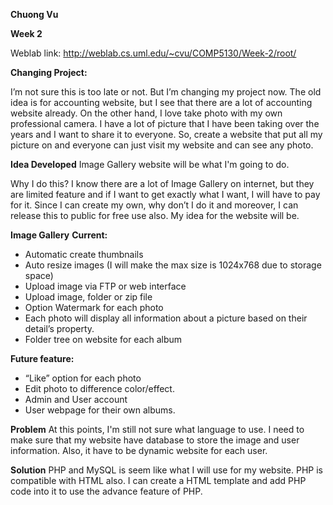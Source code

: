 **Chuong Vu**

**Week 2**

Weblab link: http://weblab.cs.uml.edu/~cvu/COMP5130/Week-2/root/

**Changing Project:**

I’m not sure this is too late or not. But I’m changing my project now. The old idea is for accounting website, but I see that there are a lot of accounting website already. On the other hand, I love take photo with my own professional camera. I have a lot of picture that I have been taking over the years and I want to share it to everyone. So, create a website that put all my picture on and everyone can just visit my website and can see any photo.

**Idea Developed**
Image Gallery website will be what I'm going to do.

Why I do this?
I know there are a lot of Image Gallery on internet, but they are limited feature and if I want to get exactly what I want, I will have to pay for it. Since I can create my own, why don’t I do it and moreover, I can release this to public for free use also.
My idea for the website will be.


**Image Gallery**
**Current:**
-	Automatic create thumbnails
-	Auto resize images (I will make the max size is 1024x768 due to storage space)
-	Upload image via FTP or web interface
-	Upload image, folder or zip file
-	Option Watermark for each photo
-	Each photo will display all information about a picture based on their detail’s property.
-	Folder tree on website for each album 

**Future feature:**
-	“Like” option for each photo
-	Edit photo to difference color/effect.
-	Admin and User account
-	User webpage for their own albums.


**Problem**
At this points, I'm still not sure what language to use. I need to make sure that my website have database to store the image and user information. Also, it have to be dynamic website for each user.

**Solution**
PHP and MySQL is seem like what I will use for my website. PHP is compatible with HTML also. I can create a HTML template and add PHP code into it to use the advance feature of PHP.





